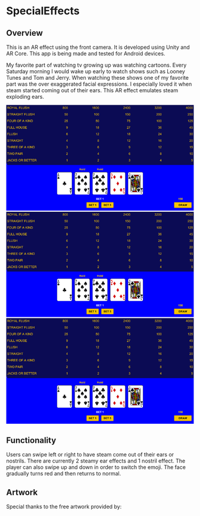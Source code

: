 # SpecialEffects

## Overview
This is an AR effect using the front camera. It is developed using Unity and AR Core. This app is being made and tested for Android devices.

My favorite part of watching tv growing up was watching cartoons. Every Saturday morning I would wake up early to watch shows such as Looney Tunes and Tom and Jerry. When watching these shows one of my favorite part was the over exaggerated facial expressions. I especially loved it when steam started coming out of their ears. This AR effect emulates steam exploding ears.

![Yosemite Sam](https://github.com/jinyell/VideoPoker/blob/master/JacksOrBetter%20Example%20Shots/Jacks%20or%20Better.PNG)
![Tom and Jerry](https://github.com/jinyell/VideoPoker/blob/master/JacksOrBetter%20Example%20Shots/Jacks%20or%20Better.PNG)
![Harry Potter](https://github.com/jinyell/VideoPoker/blob/master/JacksOrBetter%20Example%20Shots/Jacks%20or%20Better.PNG)

## Functionality
Users can swipe left or right to have steam come out of their ears or nostrils. There are currently 2 steamy ear effects and 1 nostril effect. The player can also swipe up and down in order to switch the emoji. The face gradually turns red and then returns to normal.

## Artwork
Special thanks to the free artwork provided by:

